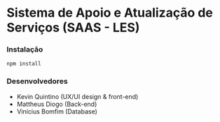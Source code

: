 # Sistema de Apoio e Atualização de Serviços (SAAS - LES)

### Instalação
`npm install`

### Desenvolvedores
- Kevin Quintino (UX/UI design & front-end)
- Mattheus Diogo (Back-end)
- Vinícius Bomfim (Database)
